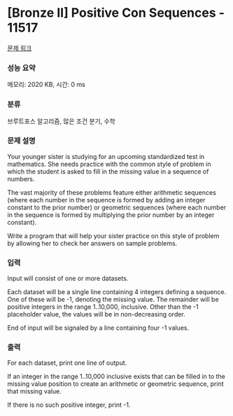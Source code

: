 # [Bronze II] Positive Con Sequences - 11517 

[문제 링크](https://www.acmicpc.net/problem/11517) 

### 성능 요약

메모리: 2020 KB, 시간: 0 ms

### 분류

브루트포스 알고리즘, 많은 조건 분기, 수학

### 문제 설명

<p>Your younger sister is studying for an upcoming standardized test in mathematics. She needs practice with the common style of problem in which the student is asked to fill in the missing value in a sequence of numbers.</p>

<p>The vast majority of these problems feature either arithmetic sequences (where each number in the sequence is formed by adding an integer constant to the prior number) or geometric sequences (where each number in the sequence is formed by multiplying the prior number by an integer constant).</p>

<p>Write a program that will help your sister practice on this style of problem by allowing her to check her answers on sample problems.</p>

### 입력 

 <p>Input will consist of one or more datasets.</p>

<p>Each dataset will be a single line containing 4 integers defining a sequence. One of these will be -1, denoting the missing value. The remainder will be positive integers in the range 1..10,000, inclusive. Other than the -1 placeholder value, the values will be in non-decreasing order.</p>

<p>End of input will be signaled by a line containing four -1 values.</p>

### 출력 

 <p>For each dataset, print one line of output.</p>

<p>If an integer in the range 1..10,000 inclusive exists that can be filled in to the missing value position to create an arithmetic or geometric sequence, print that missing value.</p>

<p>If there is no such positive integer, print -1.</p>

